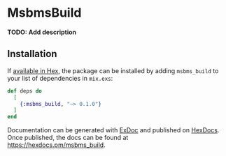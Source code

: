 # MsbmsBuild

**TODO: Add description**

## Installation

If [available in Hex](https://hex.pm/docs/publish), the package can be installed
by adding `msbms_build` to your list of dependencies in `mix.exs`:

```elixir
def deps do
  [
    {:msbms_build, "~> 0.1.0"}
  ]
end
```

Documentation can be generated with [ExDoc](https://github.com/elixir-lang/ex_doc)
and published on [HexDocs](https://hexdocs.pm). Once published, the docs can
be found at <https://hexdocs.pm/msbms_build>.

